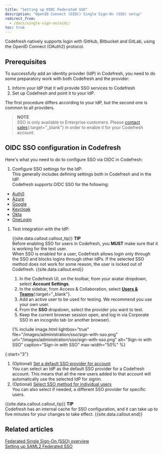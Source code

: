 ```yaml
---
title: "Setting up OIDC Federated SSO"
description: "OpenID Connect (OIDC) Single Sign-On (SSO) setup"
redirect_from:
  - /docs/single-sign-on/oidc/
toc: true
---
```


Codefresh natively supports login with GitHub, Bitbucket and GitLab, using the OpenID Connect (OAuth2) protocol. 
  

## Prerequisites

To successfully add an identity provider (IdP) in Codefresh, you need to do some preparatory work with both Codefresh and the provider:

1. Inform your IdP that it will provide SSO services to Codefresh
1. Set up Codefresh and point it to your IdP.

The first procedure differs according to your IdP, but the second one is common to all providers.

>**NOTE**  
  SSO is only available to Enterprise customers. Please [contact sales](https://codefresh.io/contact-sales/){:target="\_blank"} in order to enable it for your Codefresh account.

## OIDC SSO configuration in Codefresh 

Here's what you need to do to configure SSO via OIDC in Codefresh:

1. Configure SSO settings for the IdP:  
  This generally includes defining settings both in Codefresh and in the IdP.  
  Codefresh supports OIDC SSO for the following:
  * [Auth0]({{site.baseurl}}/docs/administration/single-sign-on/oidc/oidc-auth0/)
  * [Azure]({{site.baseurl}}/docs/administration/single-sign-on/oidc/oidc-azure/)
  * [Google]({{site.baseurl}}/docs/administration/single-sign-on/oidc/oidc-google/)
  * [Keycloak]({{site.baseurl}}/docs/administration/single-sign-on/oidc/oidc-keycloak/)
  * [Okta]({{site.baseurl}}/docs/administration/single-sign-on/oidc/oidc-okta/)
  * [OneLogin]({{site.baseurl}}/docs/administration/single-sign-on/oidc/oidc-onelogin/)

1. Test integration with the IdP: 
    
    {{site.data.callout.callout_tip}}
    **TIP**  
      Before enabling SSO for users in Codefresh, you **MUST** make sure that it is working for the test user.  
      When SSO is enabled for a user, Codefresh allows login only through the SSO and blocks logins through other IdPs. If the selected SSO method does not work for some reason, the user is locked out of Codefresh.
    {{site.data.callout.end}}

    1. In the Codefresh UI, on the toolbar, from your avatar dropdown, select **Account Settings**.
    1. In the sidebar, from Access & Collaboration, select [**Users & Teams**](https://g.codefresh.io/2.0/account-settings/single-sign-on){:target="\_blank"}.   
    1. Add an active user to be used for testing. We recommend you use your own user.
    1. From the **SSO** dropdown, select the provider you want to test.
    1. Keep the current browser session open, and log in via Corporate SSO in an incognito tab (or another browser).

    {% include image.html
    lightbox="true"
    file="/images/administration/sso/sign-with-sso.png"
    url="/images/administration/sso/sign-with-sso.png"
    alt="Sign-in with SSO"
    caption="Sign-in with SSO"
    max-width="50%"
    %}

{:start="3"}
1. (Optional) [Set a default SSO provider for account]({{site.baseurl}}/docs/administration/single-sign-on/team-sync/#set-a-default-sso-provider-for-account)   
  You can select an IdP as the default SSO provider for a Codefresh account. This means that all the new users added to that account will automatically use the selected IdP for signin.
1. (Optional) [Select SSO method for individual users]({{site.baseurl}}/docs/administration/single-sign-on/team-sync/#select-sso-method-for-individual-users)   
  You can also select if needed, a different SSO provider for specific users.

{{site.data.callout.callout_tip}}
**TIP**  
Codefresh has an internal cache for SSO configuration, and it can take up to five minutes for your changes to take effect.
{{site.data.callout.end}}

## Related articles
[Federated Single Sign-On (SSO) overview]({{site.baseurl}}/docs/administration/single-sign-on/)   
[Setting up SAML2 Federated SSO]({{site.baseurl}}/docs/administration/single-sign-on/saml/)  


